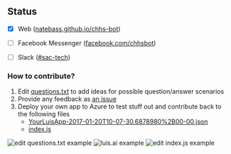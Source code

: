 ## Status
- [x] Web ([natebass.github.io/chhs-bot](https://natebass.github.io/chhs-bot))
- [ ] Facebook Messenger ([facebook.com/chhsbot](https://facebook.com/chhsbot))
- [ ] Slack ([#sac-tech](https://sac-tech.slack.com))



### How to contribute?
1. Edit [questions.txt](questions.txt) to add ideas for possible question/answer scenarios
2. Provide any feedback as [an issue]()
3. Deploy your own app to Azure to test stuff out and contribute back to the following files
    * [YourLuisApp-2017-01-20T10-07-30.6878980%2B00-00.json](https://github.com/natebass/chhs-bot04/blob/master/LUIS/YourLuisApp-2017-01-20T10-07-30.6878980%2B00-00.json)
    * [index.js](https://github.com/natebass/chhs-bot04/blob/master/messages/index.js)
    

![edit questions.txt example](https://s3-us-west-2.amazonaws.com/s.cdpn.io/70981/chhs-bot04%252Fquestions.txt%20at%20master%20%C2%B7.png)
![luis.ai example](https://s3-us-west-2.amazonaws.com/s.cdpn.io/70981/LUIS_%20My%20Applications.png) 
![edit index.js example](https://s3-us-west-2.amazonaws.com/s.cdpn.io/70981/Bot%20Service%20-%20Microsoft%20Azure.png)
